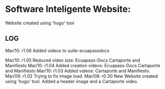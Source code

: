 # Software Inteligente Website:
Website created using 'hugo' tool

## LOG
Mar/10: r1.06 Added videos to suite-ecuapassdocs

Mar/10: r1.05 Reduced video size: Ecuapass-Docs Cartaporte and Manifiesto 
Mar/10: r1.04 Added creation videos: Ecuapass-Docs Cartaporte and Manifiesto 
Mar/10: r1.03 Added videos: Cartaporte and Manifiesto.
Mar/09: r1.02 Trying to fix image load.
Mar/08: r0.30 New Website created using 'hugo' tool. Added a header image and a Cartaporte video.


